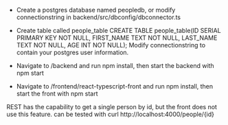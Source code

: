 - Create a postgres database named peopledb, or modify connectionstring in backend/src/dbconfig/dbconnector.ts
- Create table called people_table
  CREATE TABLE people_table(ID SERIAL PRIMARY KEY NOT NULL, FIRST_NAME TEXT NOT NULL, LAST_NAME TEXT NOT NULL, AGE INT NOT NULL);
  Modify connectionstring to contain your postgres user information.

- Navigate to /backend and run npm install, then start the backend with npm start
- Navigate to /frontend/react-typescript-front and run npm install, then start the front with npm start

REST has the capability to get a single person by id, but the front does not use this feature.
can be tested with curl http://localhost:4000/people/{id}

